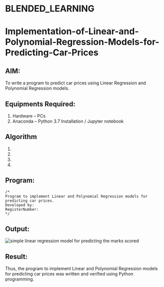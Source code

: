 # BLENDED_LEARNING
# Implementation-of-Linear-and-Polynomial-Regression-Models-for-Predicting-Car-Prices

## AIM:
To write a program to predict car prices using Linear Regression and Polynomial Regression models.

## Equipments Required:
1. Hardware – PCs
2. Anaconda – Python 3.7 Installation / Jupyter notebook

## Algorithm
1. 
2. 
3. 
4. 

## Program:
```
/*
Program to implement Linear and Polynomial Regression models for predicting car prices.
Developed by: 
RegisterNumber:  
*/
```

## Output:
![simple linear regression model for predicting the marks scored](sam.png)


## Result:
Thus, the program to implement Linear and Polynomial Regression models for predicting car prices was written and verified using Python programming.
